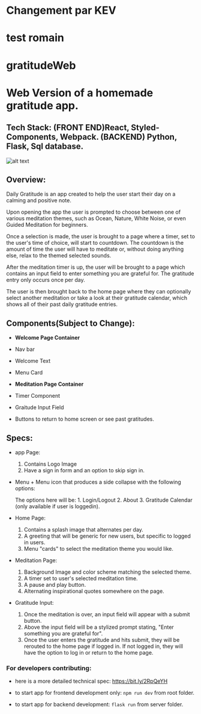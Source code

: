 # Changement par KEV

# test romain



# gratitudeWeb

# Web Version of a homemade gratitude app.

## Tech Stack: (FRONT END)React, Styled-Components, Webpack. (BACKEND) Python, Flask, Sql database.

![alt text](https://s3.amazonaws.com/poly-screenshots.angel.co/Project/63/1094731/1d4dc0d5c729c68ae848a00062cc3fd8-original.png "Homepage")


## Overview:
Daily Gratitude is an app created to help the user start their day on a calming and positive note.

Upon opening the app the user is prompted to choose between one of various meditation themes, such as Ocean, Nature, White Noise, or even Guided Meditation for beginners.

Once a selection is made, the user is brought to a page where a timer, set to the user's time of choice, will start to countdown. The countdown is the amount of time the user will have to meditate or, without doing anything else, relax to the themed selected sounds.

After the meditation timer is up, the user will be brought to a page which contains an input field to enter something you are grateful for. The gratitude entry only occurs once per day.

The user is then brought back to the home page where they can optionally select another meditation or take a look at their gratitude calendar, which shows all of their past daily gratitude entries.

## Components(Subject to Change):
* **Welcome Page Container**
* Nav bar
* Welcome Text
* Menu Card

* **Meditation Page Container**
* Timer Component
* Graitude Input Field

* Buttons to return to home screen or see past gratitudes.


## Specs:

* app Page:

   1. Contains Logo Image
   2. Have a sign in form and an option to skip sign in.


* Menu + Menu icon that produces a side collapse with the following options:
  
  
  The options here will be:
          1. Login/Logout
          2. About
          3. Gratitude Calendar (only available if user is loggedin).
   
* Home Page:

    1. Contains a splash image that alternates per day.
    2. A greeting that will be generic for new users, but specific to logged in users.
    3. Menu "cards" to select the meditation theme you would like.

* Meditation Page:


   1. Background Image and color scheme matching the selected theme.
   2. A timer set to user's selected meditation time.
   3. A pause and play button. 
   4. Alternating inspirational quotes somewhere on the page.


* Gratitude Input:
   1. Once the meditation is over, an input field will appear with a submit button.
   2. Above the input field will be a stylized prompt stating, "Enter something you are grateful for".
   3. Once the user enters the gratitude and hits submit, they will be rerouted to the home page if logged in. If not logged in, they will have the option to log in or return to the home page.


### For developers contributing:

* here is a more detailed technical spec: https://bit.ly/2RpQeYH

* to start app for frontend development only: `npm run dev` from root folder.

* to start app for backend development: `flask run` from server folder.











